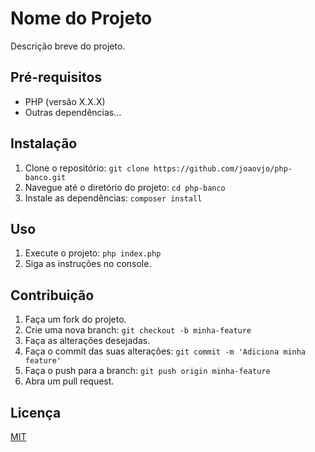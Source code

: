 # Nome do Projeto

Descrição breve do projeto.

## Pré-requisitos

- PHP (versão X.X.X)
- Outras dependências...

## Instalação

1. Clone o repositório: `git clone https://github.com/joaovjo/php-banco.git`
2. Navegue até o diretório do projeto: `cd php-banco`
3. Instale as dependências: `composer install`

## Uso

1. Execute o projeto: `php index.php`
2. Siga as instruções no console.

## Contribuição

1. Faça um fork do projeto.
2. Crie uma nova branch: `git checkout -b minha-feature`
3. Faça as alterações desejadas.
4. Faça o commit das suas alterações: `git commit -m 'Adiciona minha feature'`
5. Faça o push para a branch: `git push origin minha-feature`
6. Abra um pull request.

## Licença

[MIT](https://opensource.org/licenses/MIT)